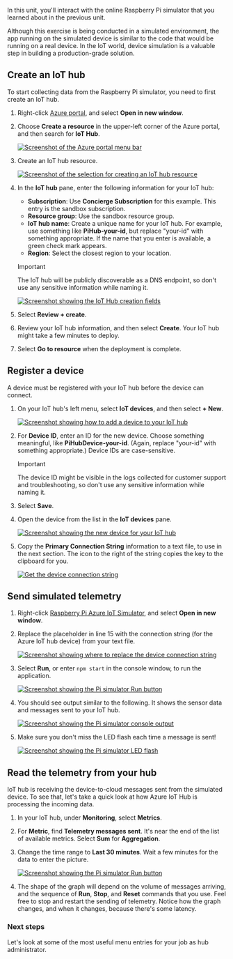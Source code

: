 In this unit, you'll interact with the online Raspberry Pi simulator that you learned about in the previous unit.

Although this exercise is being conducted in a simulated environment, the app running on the simulated device is similar to the code that would be running on a real device. In the IoT world, device simulation is a valuable step in building a production-grade solution.

## Create an IoT hub

To start collecting data from the Raspberry Pi simulator, you need to first create an IoT hub.

1. Right-click [Azure portal](https://portal.azure.com/learn.docs.microsoft.com?azure-portal=true), and select **Open in new window**.

1. Choose **Create a resource** in the upper-left corner of the Azure portal, and then search for **IoT Hub**.

   [![Screenshot of the Azure portal menu bar](../media/iot-admin-create-resource.png)](../media/iot-admin-create-resource.png#lightbox)

1. Create an IoT hub resource.

   [![Screenshot of the selection for creating an IoT hub resource](../media/iot-admin-create-hub.png)](../media/iot-admin-create-hub.png#lightbox)

1. In the **IoT hub** pane, enter the following information for your IoT hub:

   - **Subscription**: Use **Concierge Subscription** for this example. This entry is the sandbox subscription.
   - **Resource group**: Use the sandbox resource group.
   - **IoT hub name**: Create a unique name for your IoT hub. For example, use something like **PiHub-your-id**, but replace "your-id" with something appropriate. If the name that you enter is available, a green check mark appears.
   - **Region**: Select the closest region to your location.

    > [!IMPORTANT]
    > The IoT hub will be publicly discoverable as a DNS endpoint, so don't use any sensitive information while naming it.

   [![Screenshot showing the IoT Hub creation fields](../media/iot-admin-name-hub.png)](../media/iot-admin-name-hub.png#lightbox)

1. Select **Review + create**.

1. Review your IoT hub information, and then select **Create**. Your IoT hub might take a few minutes to deploy. 

1. Select **Go to resource** when the deployment is complete.

## Register a device

A device must be registered with your IoT hub before the device can connect.

1. On your IoT hub's left menu, select **IoT devices**, and then select **+ New**.

   [![Screenshot showing how to add a device to your IoT hub](../media/iot-admin-create-device.png)](../media/iot-admin-create-device.png#lightbox)

1. For **Device ID**, enter an ID for the new device. Choose something meaningful, like **PiHubDevice-your-id**. (Again, replace "your-id" with something appropriate.) Device IDs are case-sensitive.

   > [!IMPORTANT]
   > The device ID might be visible in the logs collected for customer support and troubleshooting, so don't use any sensitive information while naming it.

1. Select **Save**.

1. Open the device from the list in the **IoT devices** pane.

   [![Screenshot showing the new device for your IoT hub](../media/iot-admin-device-id.png)](../media/iot-admin-device-id.png#lightbox)

1. Copy the **Primary Connection String** information to a text file, to use in the next section. The icon to the right of the string copies the key to the clipboard for you.

   [![Get the device connection string](../media/iot-admin-device-key.png)](../media/iot-admin-device-key.png#lightbox)

## Send simulated telemetry

1. Right-click [Raspberry Pi Azure IoT Simulator](https://azure-samples.github.io/raspberry-pi-web-simulator?azure-portal=true), and select **Open in new window**.

1. Replace the placeholder in line 15 with the connection string (for the Azure IoT hub device) from your text file.

   [![Screenshot showing where to replace the device connection string](../media/iot-admin-line-15.png)](../media/iot-admin-line-15.png#lightbox)

1. Select **Run**, or enter `npm start` in the console window, to run the application.

   [![Screenshot showing the Pi simulator Run button](../media/iot-admin-device-run.png)](../media/iot-admin-device-run.png#lightbox)

1. You should see output similar to the following. It shows the sensor data and messages sent to your IoT hub.

   [![Screenshot showing the Pi simulator console output](../media/iot-admin-device-telemetry.png)](../media/iot-admin-device-telemetry.png#lightbox)

1. Make sure you don't miss the LED flash each time a message is sent!

   [![Screenshot showing the Pi simulator LED flash](../media/iot-admin-led-flash.png)](../media/iot-admin-led-flash.png#lightbox)

## Read the telemetry from your hub

IoT hub is receiving the device-to-cloud messages sent from the simulated device. To see that, let's take a quick look at how Azure IoT Hub is processing the incoming data.

1. In your IoT hub, under **Monitoring**, select **Metrics**.

1. For **Metric**, find **Telemetry messages sent**. It's near the end of the list of available metrics. Select **Sum** for **Aggregation**.

1. Change the time range to **Last 30 minutes**. Wait a few minutes for the data to enter the picture.

   [![Screenshot showing the Pi simulator Run button](../media/iot-admin-device-metrics.png)](../media/iot-admin-device-metrics.png#lightbox)

1. The shape of the graph will depend on the volume of messages arriving, and the sequence of **Run**, **Stop**, and **Reset** commands that you use. Feel free to stop and restart the sending of telemetry. Notice how the graph changes, and when it changes, because there's some latency.

### Next steps

Let's look at some of the most useful menu entries for your job as hub administrator.
